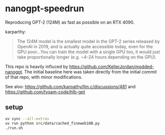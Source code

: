 # nanogpt-speedrun
Reproducing GPT-2 (124M) as fast as possible on an RTX 4090.

karparthy:
> The 124M model is the smallest model in the GPT-2 series released by OpenAI in 2019, and is actually quite accessible today, even for the GPU poor...You can train the model with a single GPU too, it would just take proportionally longer (e.g. ~4-24 hours depending on the GPU).

This repo is heavily influced by https://github.com/KellerJordan/modded-nanogpt. The initial baseline here was taken directly from the initial commit of that repo, with minor modifications.

See also: https://github.com/karpathy/llm.c/discussions/481 and https://github.com/tysam-code/hlb-gpt


## setup

```bash
uv sync --all-extras
uv run python src/data/cached_fineweb10B.py
./run.sh
```
